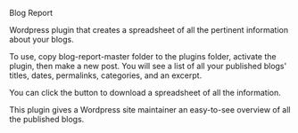 Blog Report

Wordpress plugin that creates a spreadsheet of all the pertinent information about your blogs.

To use, copy blog-report-master folder to the plugins folder, activate the plugin, then make a new post. 
You will see a list of all your published blogs' titles, dates, permalinks, categories, and an excerpt.  

You can click the button to download a spreadsheet of all the information.


This plugin gives a Wordpress site maintainer an easy-to-see overview of all the published blogs.
